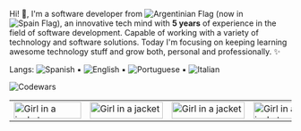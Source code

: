 Hi! 👋, I'm a software developer from ![Argentinian Flag](https://www.printableworldflags.com/icon-flags/16/Argentina.png) (now in ![Spain Flag](https://www.printableworldflags.com/icon-flags/16/Spain.png)), an innovative tech mind with <strong>5 years</strong> of experience in the field of software development. Capable of working with a variety of technology and software solutions. Today I'm focusing on keeping learning awesome technology stuff and grow both, personal and professionally. ✨

Langs: ![Spanish](https://www.printableworldflags.com/icon-flags/16/Spain.png) ▪ ![English](https://www.printableworldflags.com/icon-flags/16/United%20Kingdom.png) ▪ ![Portuguese](https://www.printableworldflags.com/icon-flags/16/Brazil.png) ▪ ![Italian](https://www.printableworldflags.com/icon-flags/16/Italy.png)

![Codewars](https://www.codewars.com/users/Pshye18/badges/large)

<table  border="0px">
    <tr>
        <td style='border:none;'><img src="https://img.shields.io/badge/-Angular-BD002E?logo=angular&logoColor=white&style=for-the-badge" alt="Girl in a jacket" width="120" height="30" ></td>
        <td style='border:none;'><img src="https://img.shields.io/badge/-Wordpress-21759b?logo=wordpress&logoColor=white&style=for-the-badge" alt="Girl in a jacket" width="130" height="30" style='border:none;'></td>
        <td style='border:none;'><img src="https://img.shields.io/badge/-mongodb-10AA50?logo=mongodb&logoColor=white&style=for-the-badge" alt="Girl in a jacket" width="130" height="30" style='border:none;'></td>
        <td style='border:none;'><img src="https://img.shields.io/badge/-git-E84D31?logo=git&logoColor=white&style=for-the-badge" alt="Girl in a jacket" width="80" height="30" style='border:none;'></td>
        <td style='border:none;'><img src="https://img.shields.io/badge/-npm-000000?logo=npm&logoColor=white&style=for-the-badge" alt="Girl in a jacket" width="80" height="30" style='border:none;'></td>
        <td style='border:none;'><img src="https://img.shields.io/badge/-react-000000?logo=react&logoColor=7CDFFE&style=for-the-badge" alt="Girl in a jacket" width="95" height="30" style='border:none;'></td>
    </tr>
    
</table>
